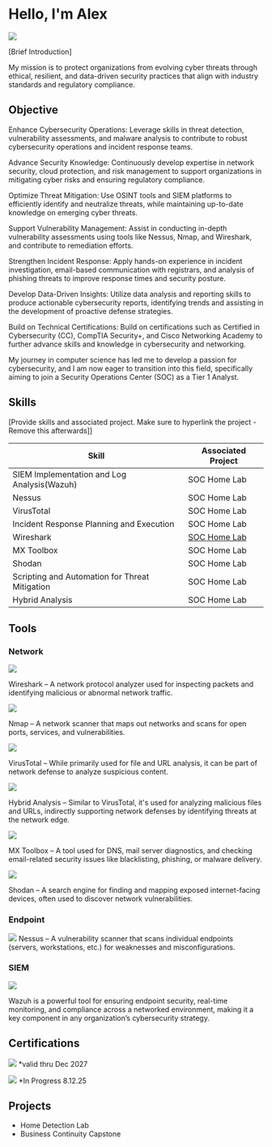 # Hello, I'm Alex
<a href="https://www.linkedin.com/in/alex-bonner-448b39117"><img src="https://img.shields.io/badge/-LinkedIn-0072b1?&style=for-the-badge&logo=linkedin&logoColor=white" /></a>

[Brief Introduction]

My mission is to protect organizations from evolving cyber threats through ethical, 
resilient, and data-driven security practices that align with industry standards and 
regulatory compliance.

## Objective
Enhance Cybersecurity Operations: Leverage skills in threat detection, vulnerability assessments, and malware analysis to contribute to robust cybersecurity operations and incident response teams.

Advance Security Knowledge: Continuously develop expertise in network security, cloud protection, and risk management to support organizations in mitigating cyber risks and ensuring regulatory compliance.

Optimize Threat Mitigation: Use OSINT tools and SIEM platforms to efficiently identify and neutralize threats, while maintaining up-to-date knowledge on emerging cyber threats.

Support Vulnerability Management: Assist in conducting in-depth vulnerability assessments using tools like Nessus, Nmap, and Wireshark, and contribute to remediation efforts.

Strengthen Incident Response: Apply hands-on experience in incident investigation, email-based communication with registrars, and analysis of phishing threats to improve response times and security posture.

Develop Data-Driven Insights: Utilize data analysis and reporting skills to produce actionable cybersecurity reports, identifying trends and assisting in the development of proactive defense strategies.

Build on Technical Certifications: Build on certifications such as Certified in Cybersecurity (CC), CompTIA Security+, and Cisco Networking Academy to further advance skills and knowledge in cybersecurity and networking.

My journey in computer science has led me to develop a passion for cybersecurity, and I am now eager to transition into this field, specifically aiming to join a Security Operations Center (SOC) as a Tier 1 Analyst.

## Skills
[Provide skills and associated project. Make sure to hyperlink the project - Remove this afterwards]]

| Skill                                         | Associated Project         |
|-----------------------------------------------|----------------------------|
| SIEM Implementation and Log Analysis(Wazuh)          | SOC Home Lab|
|Nessus  | SOC Home Lab|
| VirusTotal        | SOC Home Lab|
| Incident Response Planning and Execution      | SOC Home Lab|
| Wireshark                  | [SOC Home Lab](https://github.com/Bonnerhomelab/Wireshark/tree/main)|
|MX Toolbox | SOC Home Lab|
|Shodan| SOC Home Lab|
| Scripting and Automation for Threat Mitigation | SOC Home Lab|
|Hybrid Analysis| SOC Home Lab|

## Tools


### Network
<div>
    <img src="https://img.shields.io/badge/-Wireshark-1679A7?&style=for-the-badge&logo=Wireshark&logoColor=white" />
   
 Wireshark – A network protocol analyzer used for inspecting packets and identifying malicious or abnormal network traffic.

<img src="https://img.shields.io/badge/-Nmap-00B6A1?&style=for-the-badge&logo=Nmap&logoColor=white" />

Nmap – A network scanner that maps out networks and scans for open ports, services, and vulnerabilities.

<img src="https://img.shields.io/badge/-VirusTotal-9C1F27?&style=for-the-badge&logo=VirusTotal&logoColor=white" />

VirusTotal – While primarily used for file and URL analysis, it can be part of network defense to analyze suspicious content.

<img src="https://img.shields.io/badge/-Hybrid_Analysis-0085B6?&style=for-the-badge&logo=Hybrid_Analysis&logoColor=white" />

Hybrid Analysis – Similar to VirusTotal, it's used for analyzing malicious files and URLs, indirectly supporting network defenses by identifying threats at the network edge.

<img src="https://img.shields.io/badge/-MXToolbox-1D69E6?&style=for-the-badge&logo=MXToolbox&logoColor=white" />

MX Toolbox – A tool used for DNS, mail server diagnostics, and checking email-related security issues like blacklisting, phishing, or malware delivery.

<img src="https://img.shields.io/badge/-Shodan-5A3E3E?&style=for-the-badge&logo=Shodan&logoColor=white" />

Shodan – A search engine for finding and mapping exposed internet-facing devices, often used to discover network vulnerabilities. 
</div>

### Endpoint
<div>
   <img src="https://img.shields.io/badge/-Tenable_Nessus-00A4EF?&style=for-the-badge&logo=Tenable&logoColor=white" />
    Nessus – A vulnerability scanner that scans individual endpoints (servers, workstations, etc.) for weaknesses and misconfigurations.
</div>

### SIEM
<div>
    <img src="https://img.shields.io/badge/-Wazuh-3C7A4D?&style=for-the-badge&logo=Wazuh&logoColor=white" />
 
  Wazuh is a powerful tool for ensuring endpoint security, real-time monitoring, and compliance across a networked environment, making it a key component in any organization’s cybersecurity strategy.

</div>

## Certifications

<div>
<img src="https://img.shields.io/badge/-ISC2_CC-6A1E9C?&style=for-the-badge&logo=ISC2&logoColor=white" /> *valid thru Dec 2027

<img src="https://img.shields.io/badge/-CompTIA_Security%2B-008C45?&style=for-the-badge&logo=CompTIA&logoColor=white" /> *In Progress 8.12.25
  
</div>

## Projects
- Home Detection Lab
- Business Continuity Capstone
